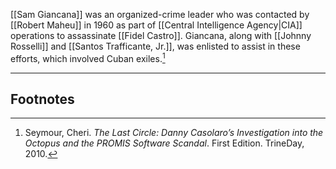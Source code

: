 [[Sam Giancana]] was an organized-crime leader who was contacted by [[Robert Maheu]] in 1960 as part of [[Central Intelligence Agency|CIA]] operations to assassinate [[Fidel Castro]]. Giancana, along with [[Johnny Rosselli]] and [[Santos Trafficante, Jr.]], was enlisted to assist in these efforts, which involved Cuban exiles.[^1]

---
## Footnotes

[^1]: Seymour, Cheri. *The Last Circle: Danny Casolaro’s Investigation into the Octopus and the PROMIS Software Scandal*. First Edition. TrineDay, 2010.